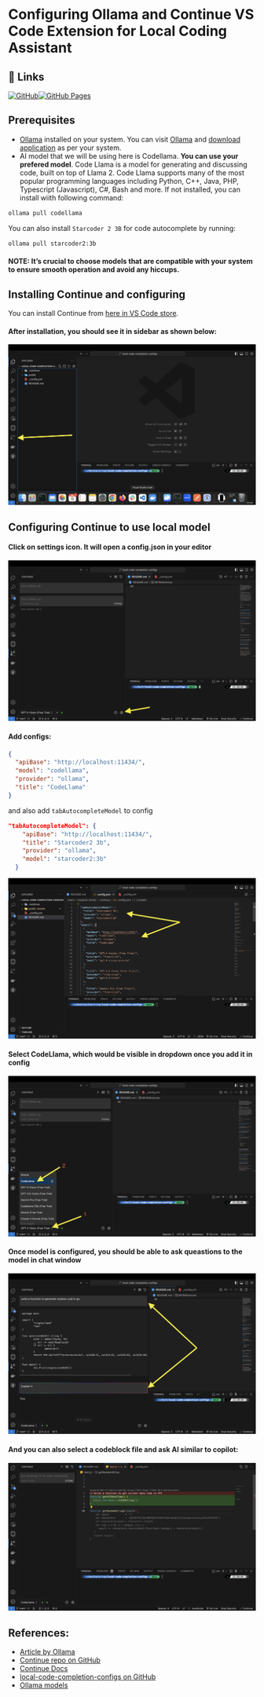 # Configuring Ollama and Continue VS Code Extension for Local Coding Assistant

## 🔗 Links
[![GitHub](https://img.shields.io/badge/github-%23121011.svg?style=for-the-badge&logo=github&logoColor=white)](https://github.com/manjushsh/local-code-completion-configs)[![GitHub Pages](https://img.shields.io/badge/github%20pages-121013?style=for-the-badge&logo=github&logoColor=white)](https://manjushsh.github.io/local-code-completion-configs/)

## Prerequisites
- [Ollama](https://ollama.com/) installed on your system.
You can visit [Ollama](https://ollama.com/) and [download application](https://ollama.com/download) as per your system.
- AI model that we will be using here is Codellama. **You can use your prefered model**. Code Llama is a model for generating and discussing code, built on top of Llama 2. Code Llama supports many of the most popular programming languages including Python, C++, Java, PHP, Typescript (Javascript), C#, Bash and more. If not installed, you can install wiith following command:  

``` bash 
ollama pull codellama 
```
You can also install `Starcoder 2 3B` for code autocomplete by running:
```bash 
ollama pull starcoder2:3b
```

#### NOTE: It’s crucial to choose models that are compatible with your system to ensure smooth operation and avoid any hiccups.

## Installing Continue and configuring
You can install Continue from [here in VS Code store](https://marketplace.visualstudio.com/items?itemName=Continue.continue).

#### After installation, you should see it in sidebar as shown below:

![Continue in VSCode](https://raw.githubusercontent.com/manjushsh/local-code-completion-configs/main/public/assets/1.png)

## Configuring Continue to use local model

#### Click on settings icon. It will open a config.json in your editor 

![Configure settings icon](https://raw.githubusercontent.com/manjushsh/local-code-completion-configs/main/public/assets/2.png)


#### Add configs: 
``` json
{
  "apiBase": "http://localhost:11434/",
  "model": "codellama",
  "provider": "ollama",
  "title": "CodeLlama"
}
```
and also add `tabAutocompleteModel` to config
```json
"tabAutocompleteModel": {
    "apiBase": "http://localhost:11434/",
    "title": "Starcoder2 3b",
    "provider": "ollama",
    "model": "starcoder2:3b"
  }
```

![Update config](https://raw.githubusercontent.com/manjushsh/local-code-completion-configs/main/public/assets/3.png)

#### Select CodeLlama, which would be visible in dropdown once you add it in config

![Pick modal added in dropdown](https://raw.githubusercontent.com/manjushsh/local-code-completion-configs/main/public/assets/4.png)

#### Once model is configured, you should be able to ask queastions to the model in chat window

![Chat](https://raw.githubusercontent.com/manjushsh/local-code-completion-configs/main/public/assets/5.png)

#### And you can also select a codeblock file and ask AI similar to copilot: 

![Code](https://raw.githubusercontent.com/manjushsh/local-code-completion-configs/main/public/assets/6.png)

## References:
- [Article by Ollama](https://ollama.com/blog/continue-code-assistant)
- [Continue repo on GitHub](https://github.com/continuedev/continue)
- [Continue Docs](https://continue.dev/docs/quickstart)
- [local-code-completion-configs on GitHub](https://github.com/manjushsh/local-code-completion-configs)
- [Ollama models](https://ollama.com/library)
